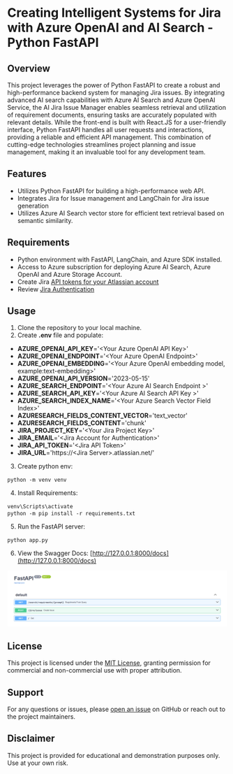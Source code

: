 # Creating Intelligent Systems for Jira with Azure OpenAI and AI Search - Python FastAPI


## Overview
This project leverages the power of Python FastAPI to create a robust and high-performance backend system for managing Jira issues. By integrating advanced AI search capabilities with Azure AI Search and Azure OpenAI Service, the AI Jira Issue Manager enables seamless retrieval and utilization of requirement documents, ensuring tasks are accurately populated with relevant details. While the front-end is built with React.JS for a user-friendly interface, Python FastAPI handles all user requests and interactions, providing a reliable and efficient API management. This combination of cutting-edge technologies streamlines project planning and issue management, making it an invaluable tool for any development team.

## Features
- Utilizes Python FastAPI for building a high-performance web API.
- Integrates Jira for Issue management and LangChain for Jira issue generation
- Utilizes Azure AI Search vector store for efficient text retrieval based on semantic similarity.

## Requirements
- Python environment with FastAPI, LangChain, and Azure SDK installed.
- Access to Azure subscription for deploying Azure AI Search, Azure OpenAI and Azure Storage Account.
- Create Jira [API tokens for your Atlassian account](https://support.atlassian.com/atlassian-account/docs/manage-api-tokens-for-your-atlassian-account/)
- Review [Jira Authentication](https://jira.readthedocs.io/examples.html#authentication)


## Usage
1. Clone the repository to your local machine.
2. Create **.env** file and populate:

- **AZURE_OPENAI_API_KEY**='\<Your Azure OpenAI API Key\>'
- **AZURE_OPENAI_ENDPOINT**='\<Your Azure OpenAI Endpoint\>'
- **AZURE_OPENAI_EMBEDDING**='\<Your Azure OpenAI embedding model, example:text-embedding\>'
- **AZURE_OPENAI_API_VERSION**='2023-05-15'
- **AZURE_SEARCH_ENDPOINT**='\<Your Azure AI Search Endpoint \>'
- **AZURE_SEARCH_API_KEY**='\<Your Azure AI Search API Key \>'
- **AZURE_SEARCH_INDEX_NAME**='\<Your Azure Search Vector Field Index\>'
- **AZURESEARCH_FIELDS_CONTENT_VECTOR**='text_vector'
- **AZURESEARCH_FIELDS_CONTENT**='chunk'
- **JIRA_PROJECT_KEY**='\<Your Jira Project Key\>'
- **JIRA_EMAIL**='\<Jira Account for Authentication\>'
- **JIRA_API_TOKEN**='\<Jira API Token\>'
- **JIRA_URL**='https://\<Jira Server\>.atlassian.net/'

3. Create python env: 
```
python -m venv venv
```
4. Install Requirements:
```
venv\Scripts\activate
python -m pip install -r requirements.txt
```
5. Run the FastAPI server:
```
python app.py
```
6. View the Swagger Docs: [http://127.0.0.1:8000/docs](http://127.0.0.1:8000/docs)

![fastapi docs](../images/fastapi_docs.PNG)

## License
This project is licensed under the [MIT License](../MIT.md), granting permission for commercial and non-commercial use with proper attribution.

## Support
For any questions or issues, please [open an issue](https://github.com/jonathanscholtes/Azure-AI-Search-Vector-Store-LangChain-RAG-Pattern-with-Jira/issues) on GitHub or reach out to the project maintainers.

## Disclaimer
This project is provided for educational and demonstration purposes only. Use at your own risk.